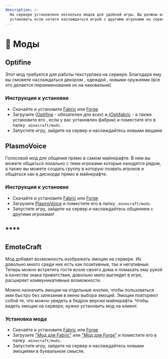 ```yaml
---
description: >-
  На сервере установлено несколько модов для удобной игры. Вы должны их
  установить если хотите наслаждаться игрой с другими игроками на сервере
---
```


# 🧶 Моды

## Optifine&#x20;

Этот мод требуется для работы текстурпака на сервере. Благодаря ему вы сможете наслаждаться декором , одеждой , новыми оружиями (все это делается переименования их на наковальне)

### Инструкция к установке

* Скачайте и установите [Fabric](https://fabricmc.net/) или [Forge](http://files.minecraftforge.net/)
* Загрузите ([Optifine](https://optifine.net/adloadx?f=OptiFine\_1.19.2\_HD\_U\_H9.jar\&x=0261) - обязателен для всех) и[ ](https://www.curseforge.com/minecraft/mc-mods/optifabric)([Optifabric](https://www.curseforge.com/minecraft/mc-mods/optifabric) - а также установите его , если у вас установлен фабрик) и поместите его в папку `.minecraft/mods`.
* Запустите игру, зайдите на сервер и наслаждайтесь новыми вещами



## PlasmoVoice&#x20;

Голосовой мод для общения прямо в самом майнкрафте. В нем вы можете общаться локально с теми игроками которые находятся рядом, а также вы можете создать группу в которую позвать игроков и общаться как в дискорде прямо в майнкрафте.

### Инструкция к установке

* Скачайте и установите [Fabric](https://fabricmc.net/) или [Forge](http://files.minecraftforge.net/)
* Загрузите [PlasmoVoice](https://www.curseforge.com/minecraft/mc-mods/plasmo-voice/files) и поместите его в папку `.minecraft/mods`.&#x20;
* Запустите игру, зайдите на сервер и наслаждайтесь общением с другими игроками!

## ****

## **EmoteCraft**

Мод добавит возможность изображать эмоции на сервере. Их довольно много среди них есть как позитивные, так и негативные. Теперь можно встретить гостя возле своего дома и помахать ему рукой в качестве знака приветствия, довольно мило выглядит в игре, расширяет коммуникативные возможности.

Можно назначить эмоции на отдельные кнопки, чтобы пользоваться ими быстро без залезания в меню выбора эмоций. Эмоции повторяют собой те, что можно увидеть в бедрок версии майнкрафта. Чтобы видеть эмоции на сервере, нужно установить мод на клиент.

### Установка мода

* Скачайте и установите [Fabric](https://fabricmc.net/) или [Forge](http://files.minecraftforge.net/)
* Загрузите ["Мод для Fabric"](https://www.curseforge.com/minecraft/mc-mods/emotecraft) или ["Мод для Forge"](https://www.curseforge.com/minecraft/mc-mods/emotecraft-forge) и поместите его в папку `.minecraft/mods`.&#x20;
* Запустите игру, зайдите на сервер и наслаждайтесь новыми эмоциями в буквальном смысле.
